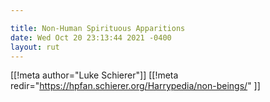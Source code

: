 ```yaml
---

title: Non-Human Spirituous Apparitions
date: Wed Oct 20 23:13:44 2021 -0400
layout: rut
---
```


[[!meta author="Luke Schierer"]]
[[!meta redir="https://hpfan.schierer.org/Harrypedia/non-beings/" ]]
